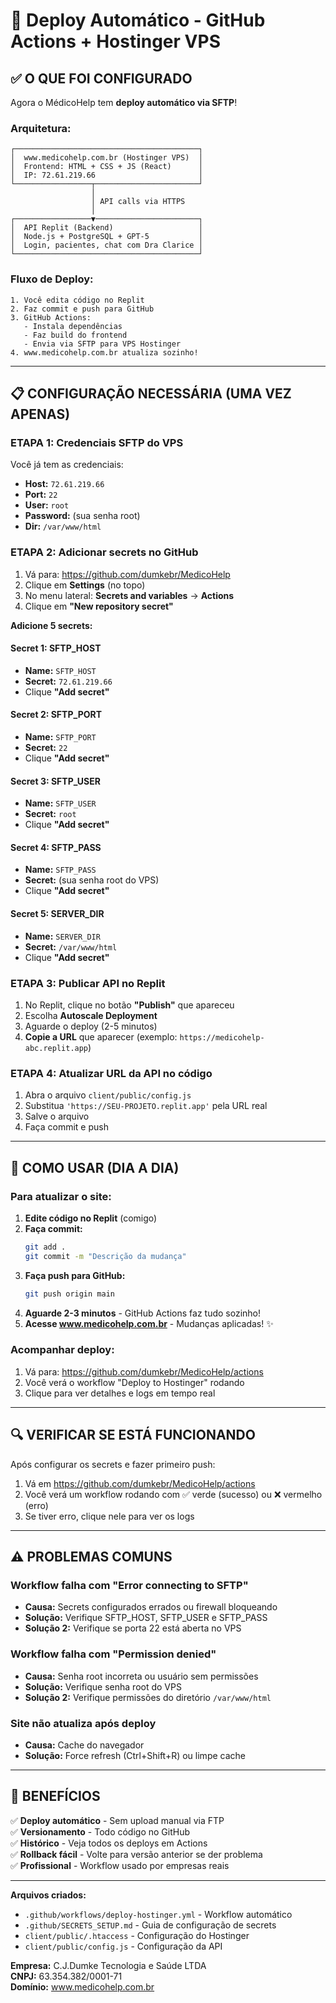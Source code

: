 # 🚀 Deploy Automático - GitHub Actions + Hostinger VPS

## ✅ O QUE FOI CONFIGURADO

Agora o MédicoHelp tem **deploy automático via SFTP**!

### Arquitetura:
```
┌─────────────────────────────────────────┐
│  www.medicohelp.com.br (Hostinger VPS)  │
│  Frontend: HTML + CSS + JS (React)      │
│  IP: 72.61.219.66                       │
└─────────────────┬───────────────────────┘
                  │
                  │ API calls via HTTPS
                  │
┌─────────────────▼───────────────────────┐
│  API Replit (Backend)                   │
│  Node.js + PostgreSQL + GPT-5           │
│  Login, pacientes, chat com Dra Clarice │
└─────────────────────────────────────────┘
```

### Fluxo de Deploy:
```
1. Você edita código no Replit
2. Faz commit e push para GitHub
3. GitHub Actions:
   - Instala dependências
   - Faz build do frontend
   - Envia via SFTP para VPS Hostinger
4. www.medicohelp.com.br atualiza sozinho!
```

---

## 📋 CONFIGURAÇÃO NECESSÁRIA (UMA VEZ APENAS)

### ETAPA 1: Credenciais SFTP do VPS

Você já tem as credenciais:
- **Host:** `72.61.219.66`
- **Port:** `22`
- **User:** `root`
- **Password:** (sua senha root)
- **Dir:** `/var/www/html`

### ETAPA 2: Adicionar secrets no GitHub

1. Vá para: https://github.com/dumkebr/MedicoHelp
2. Clique em **Settings** (no topo)
3. No menu lateral: **Secrets and variables** → **Actions**
4. Clique em **"New repository secret"**

**Adicione 5 secrets:**

#### Secret 1: SFTP_HOST
- **Name:** `SFTP_HOST`
- **Secret:** `72.61.219.66`
- Clique **"Add secret"**

#### Secret 2: SFTP_PORT
- **Name:** `SFTP_PORT`
- **Secret:** `22`
- Clique **"Add secret"**

#### Secret 3: SFTP_USER
- **Name:** `SFTP_USER`
- **Secret:** `root`
- Clique **"Add secret"**

#### Secret 4: SFTP_PASS
- **Name:** `SFTP_PASS`
- **Secret:** (sua senha root do VPS)
- Clique **"Add secret"**

#### Secret 5: SERVER_DIR
- **Name:** `SERVER_DIR`
- **Secret:** `/var/www/html`
- Clique **"Add secret"**

### ETAPA 3: Publicar API no Replit

1. No Replit, clique no botão **"Publish"** que apareceu
2. Escolha **Autoscale Deployment**
3. Aguarde o deploy (2-5 minutos)
4. **Copie a URL** que aparecer (exemplo: `https://medicohelp-abc.replit.app`)

### ETAPA 4: Atualizar URL da API no código

1. Abra o arquivo `client/public/config.js`
2. Substitua `'https://SEU-PROJETO.replit.app'` pela URL real
3. Salve o arquivo
4. Faça commit e push

---

## 🎯 COMO USAR (DIA A DIA)

### Para atualizar o site:

1. **Edite código no Replit** (comigo)
2. **Faça commit:**
   ```bash
   git add .
   git commit -m "Descrição da mudança"
   ```
3. **Faça push para GitHub:**
   ```bash
   git push origin main
   ```
4. **Aguarde 2-3 minutos** - GitHub Actions faz tudo sozinho!
5. **Acesse www.medicohelp.com.br** - Mudanças aplicadas! ✨

### Acompanhar deploy:

1. Vá para: https://github.com/dumkebr/MedicoHelp/actions
2. Você verá o workflow "Deploy to Hostinger" rodando
3. Clique para ver detalhes e logs em tempo real

---

## 🔍 VERIFICAR SE ESTÁ FUNCIONANDO

Após configurar os secrets e fazer primeiro push:

1. Vá em https://github.com/dumkebr/MedicoHelp/actions
2. Você verá um workflow rodando com ✅ verde (sucesso) ou ❌ vermelho (erro)
3. Se tiver erro, clique nele para ver os logs

---

## ⚠️ PROBLEMAS COMUNS

### Workflow falha com "Error connecting to SFTP"
- **Causa:** Secrets configurados errados ou firewall bloqueando
- **Solução:** Verifique SFTP_HOST, SFTP_USER e SFTP_PASS
- **Solução 2:** Verifique se porta 22 está aberta no VPS

### Workflow falha com "Permission denied"
- **Causa:** Senha root incorreta ou usuário sem permissões
- **Solução:** Verifique senha root do VPS
- **Solução 2:** Verifique permissões do diretório `/var/www/html`

### Site não atualiza após deploy
- **Causa:** Cache do navegador
- **Solução:** Force refresh (Ctrl+Shift+R) ou limpe cache

---

## 🎉 BENEFÍCIOS

✅ **Deploy automático** - Sem upload manual via FTP  
✅ **Versionamento** - Todo código no GitHub  
✅ **Histórico** - Veja todos os deploys em Actions  
✅ **Rollback fácil** - Volte para versão anterior se der problema  
✅ **Profissional** - Workflow usado por empresas reais  

---

**Arquivos criados:**
- `.github/workflows/deploy-hostinger.yml` - Workflow automático
- `.github/SECRETS_SETUP.md` - Guia de configuração de secrets
- `client/public/.htaccess` - Configuração do Hostinger
- `client/public/config.js` - Configuração da API

**Empresa:** C.J.Dumke Tecnologia e Saúde LTDA  
**CNPJ:** 63.354.382/0001-71  
**Domínio:** www.medicohelp.com.br
